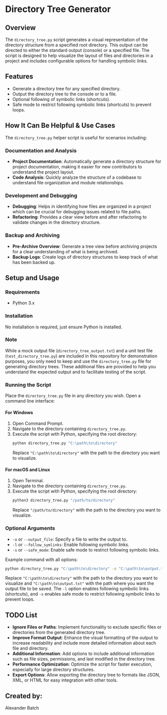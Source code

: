 # Directory Tree Generator

## Overview
The `directory_tree.py` script generates a visual representation of the directory structure 
from a specified root directory. This output can be directed to either the standard output 
(console) or a specified file. The script is designed to help visualize the layout of files and 
directories in a project and includes configurable options for handling symbolic links.

## Features
- Generate a directory tree for any specified directory.
- Output the directory tree to the console or to a file.
- Optional following of symbolic links (shortcuts).
- Safe mode to restrict following symbolic links (shortcuts) to prevent loops.

## How It Can Be Helpful & Use Cases
The `directory_tree.py` helper script is useful for scenarios including:

### Documentation and Analysis
- **Project Documentation**: Automatically generate a directory structure for project documentation,
  making it easier for new contributors to understand the project layout.
- **Code Analysis**: Quickly analyze the structure of a codebase to understand file organization and
  module relationships.

### Development and Debugging
- **Debugging**: Helps in identifying how files are organized in a project which can be crucial for
  debugging issues related to file paths.
- **Refactoring**: Provides a clear view before and after refactoring to validate changes in the
  directory structure.

### Backup and Archiving
- **Pre-Archive Overview**: Generate a tree view before archiving projects for a clear understanding
  of what is being archived.
- **Backup Logs**: Create logs of directory structures to keep track of what has been backed up.  

## Setup and Usage

### Requirements
- Python 3.x

### Installation
No installation is required, just ensure Python is installed.

### Note
While a mock output file (`directory_tree_output.txt`) and a unit test file (`test_directory_tree.py`)
are included in this repository for demonstration purposes, you only need to keep and use the
`directory_tree.py` file for generating directory trees. These additional files are provided to help
you understand the expected output and to facilitate testing of the script.

### Running the Script
Place the `directory_tree.py` file in any directory you wish. Open a command line interface:

#### For Windows
1. Open Command Prompt.
2. Navigate to the directory containing `directory_tree.py`.
3. Execute the script with Python, specifying the root directory:
   ```cmd
   python directory_tree.py "C:\path\to\directory"
   ```
   Replace `"C:\path\to\directory"` with the path to the directory you want to visualize.

#### For macOS and Linux
1. Open Terminal.
2. Navigate to the directory containing `directory_tree.py`.
3. Execute the script with Python, specifying the root directory:
   ```bash
   python3 directory_tree.py "/path/to/directory"
   ```
   Replace `"/path/to/directory"` with the path to the directory you want to visualize.

### Optional Arguments
- `-o` or `--output_file`: Specify a file to write the output to.
- `-l` or `--follow_symlinks`: Enable following symbolic links.
- `-s` or `--safe_mode`: Enable safe mode to restrict following symbolic links.

Example command with all options:
```cmd (or bash)
python directory_tree.py "C:\path\to\directory" -o "C:\path\to\output.txt" -l -s
```
Replace `"C:\path\to\directory"` with the path to the directory you want to visualize 
and `"C:\path\to\output.txt"` with the path where you want the output file to be saved. 
The `-l` option enables following symbolic links (shortcuts), 
and `-s` enables safe mode to restrict following symbolic links to prevent loops.

## TODO List

- **Ignore Files or Paths**: Implement functionality to exclude specific files or 
  directories from the generated directory tree.
- **Improve Format Output**: Enhance the visual formatting of the output to increase 
  readability and include more detailed information about each file and directory.
- **Additional Information**: Add options to include additional information such as 
  file sizes, permissions, and last modified in the directory tree.
- **Performance Optimization**: Optimize the script for faster execution, especially 
  for large directory structures.
- **Export Options**: Allow exporting the directory tree to formats like JSON, XML, 
  or HTML for easy integration with other tools.

## Created by:
Alexander Batch